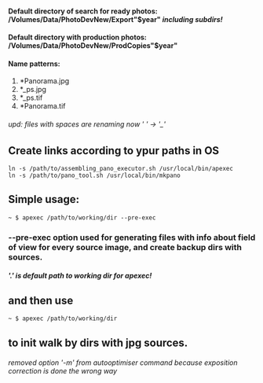 
#### Default directory of search for ready photos: /Volumes/Data/PhotoDevNew/Export"$year" *including subdirs!*
#### Default directory with production photos: /Volumes/Data/PhotoDevNew/ProdCopies"$year"
#### Name patterns: 
1. \*Panorama.jpg 
2. \*_ps.jpg 
3. \*_ps.tif 
4. \*Panorama.tif
###### *upd: files with spaces are renaming now ' ' -> '_'*

## Create links according to ypur paths in OS
	ln -s /path/to/assembling_pano_executor.sh /usr/local/bin/apexec
	ln -s /path/to/pano_tool.sh /usr/local/bin/mkpano
## Simple usage:
	~ $ apexec /path/to/working/dir --pre-exec
### **--pre-exec option used for generating files with info about field of view for every source image, and create backup dirs with sources.**
#### *'.' is default path to working dir for apexec!*
## and then use
	~ $ apexec /path/to/working/dir
## to init walk by dirs with jpg sources.
###### *removed option '-m' from autooptimiser command because exposition correction is done the wrong way*
